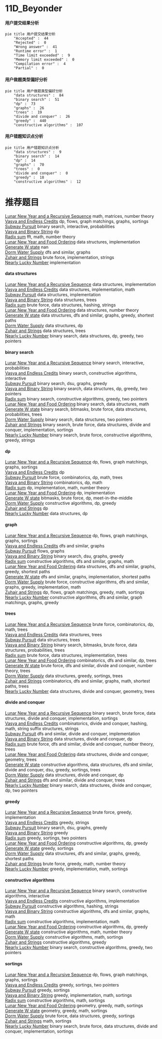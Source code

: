 # 11D_Beyonder
<!-- tabs:start -->
#### **用户提交结果分析**

```mermaid
pie title 用户提交结果分析
    "Accepted" :  44
    "Rejected" :  0
    "Wrong answer" :  41
    "Runtime error" :  1
    "Time limit exceeded" :  9
    "Memory limit exceeded" :  0
    "Compilation error" :  4
    "Partial" :  0
```
#### **用户做题类型偏好分析**

```mermaid
pie title 用户做题类型偏好分析
    "data structures" :  84
    "binary search" :  51
    "dp" :  73
    "graphs" :  26
    "trees" :  19
    "divide and conquer" :  26
    "greedy" :  440
    "constructive algorithms" :  107
```
#### **用户错题知识点分析**

```mermaid
pie title 用户错题知识点分析
    "data structures" :  9
    "binary search" :  14
    "dp" :  14
    "graphs" :  70
    "trees" :  0
    "divide and conquer" :  0
    "greedy" :  18
    "constructive algorithms" :  12
```
<!-- tabs:end -->
# 推荐题目
[Lunar New Year and a Recursive Sequence](http://codeforces.com/problemset/problem/1106/F)		math,
                        matrices,
                        number theory		  
[Vasya and Endless Credits](http://codeforces.com/problemset/problem/1107/F)		dp,
                        flows,
                        graph matchings,
                        graphs,
                        sortings		  
[Subway Pursuit](https://codeforces.com/contest/1040/problem/D)		binary search,
                        interactive,
                        probabilities		  
[Vasya and Binary String](http://codeforces.com/problemset/problem/1107/E)		dp		  
[Radix sum](http://codeforces.com/problemset/problem/1103/E)		fft,
                        math,
                        number theory		  
[Lunar New Year and Food Ordering](http://codeforces.com/problemset/problem/1106/B)		data structures,
                        implementation		  
[Generate W state](http://codeforces.com/problemset/problem/1002/A4)		nan		  
[Dorm Water Supply](https://codeforces.com/contest/108/problem/C)		dfs and similar,
                        graphs		  
[Zuhair and Strings](http://codeforces.com/problemset/problem/1105/B)		brute force,
                        implementation,
                        strings		  
[Nearly Lucky Number](http://codeforces.com/problemset/problem/110/A)		implementation		  
<!-- tabs:start -->
#### **data structures**
[Lunar New Year and a Recursive Sequence](http://codeforces.com/problemset/problem/1106/B)		data structures,
                        implementation		  
[Vasya and Endless Credits](http://codeforces.com/problemset/problem/1104/B)		data structures,
                        implementation,
                        math		  
[Subway Pursuit](http://codeforces.com/problemset/problem/1108/E2)		data structures,
                        implementation		  
[Vasya and Binary String](http://codeforces.com/problemset/problem/1110/F)		data structures,
                        trees		  
[Radix sum](http://codeforces.com/problemset/problem/1056/E)		brute force,
                        data structures,
                        hashing,
                        strings		  
[Lunar New Year and Food Ordering](http://codeforces.com/problemset/problem/1109/E)		data structures,
                        number theory		  
[Generate W state](http://codeforces.com/problemset/problem/1106/D)		data structures,
                        dfs and similar,
                        graphs,
                        greedy,
                        shortest paths		  
[Dorm Water Supply](http://codeforces.com/problemset/problem/1106/E)		data structures,
                        dp		  
[Zuhair and Strings](http://codeforces.com/problemset/problem/1109/F)		data structures,
                        trees		  
[Nearly Lucky Number](http://codeforces.com/problemset/problem/1492/C)		binary search,
                        data structures,
                        dp,
                        greedy,
                        two pointers		  
#### **binary search**
[Lunar New Year and a Recursive Sequence](https://codeforces.com/contest/1040/problem/D)		binary search,
                        interactive,
                        probabilities		  
[Vasya and Endless Credits](https://codeforces.com/contest/1104/problem/D)		binary search,
                        constructive algorithms,
                        interactive		  
[Subway Pursuit](http://codeforces.com/problemset/problem/1108/F)		binary search,
                        dsu,
                        graphs,
                        greedy		  
[Vasya and Binary String](http://codeforces.com/problemset/problem/1492/C)		binary search,
                        data structures,
                        dp,
                        greedy,
                        two pointers		  
[Radix sum](http://codeforces.com/problemset/problem/1463/D)		binary search,
                        constructive algorithms,
                        greedy,
                        two pointers		  
[Lunar New Year and Food Ordering](http://codeforces.com/problemset/problem/1490/G)		binary search,
                        data structures,
                        math		  
[Generate W state](http://codeforces.com/problemset/problem/1479/D)		binary search,
                        bitmasks,
                        brute force,
                        data structures,
                        probabilities,
                        trees		  
[Dorm Water Supply](http://codeforces.com/problemset/problem/1436/E)		binary search,
                        data structures,
                        two pointers		  
[Zuhair and Strings](http://codeforces.com/problemset/problem/1461/D)		binary search,
                        brute force,
                        data structures,
                        divide and conquer,
                        implementation,
                        sortings		  
[Nearly Lucky Number](http://codeforces.com/problemset/problem/1493/C)		binary search,
                        brute force,
                        constructive algorithms,
                        greedy,
                        strings		  
#### **dp**
[Lunar New Year and a Recursive Sequence](http://codeforces.com/problemset/problem/1107/F)		dp,
                        flows,
                        graph matchings,
                        graphs,
                        sortings		  
[Vasya and Endless Credits](http://codeforces.com/problemset/problem/1107/E)		dp		  
[Subway Pursuit](http://codeforces.com/problemset/problem/1109/D)		brute force,
                        combinatorics,
                        dp,
                        math,
                        trees		  
[Vasya and Binary String](http://codeforces.com/problemset/problem/1105/C)		combinatorics,
                        dp,
                        math		  
[Radix sum](http://codeforces.com/problemset/problem/1107/D)		dp,
                        implementation,
                        math,
                        number theory		  
[Lunar New Year and Food Ordering](http://codeforces.com/problemset/problem/1109/A)		dp,
                        implementation		  
[Generate W state](http://codeforces.com/problemset/problem/1105/E)		bitmasks,
                        brute force,
                        dp,
                        meet-in-the-middle		  
[Dorm Water Supply](http://codeforces.com/problemset/problem/1108/D)		constructive algorithms,
                        dp,
                        greedy		  
[Zuhair and Strings](http://codeforces.com/problemset/problem/1007/E)		dp		  
[Nearly Lucky Number](http://codeforces.com/problemset/problem/1106/E)		data structures,
                        dp		  
#### **graph**
[Lunar New Year and a Recursive Sequence](http://codeforces.com/problemset/problem/1107/F)		dp,
                        flows,
                        graph matchings,
                        graphs,
                        sortings		  
[Vasya and Endless Credits](https://codeforces.com/contest/108/problem/C)		dfs and similar,
                        graphs		  
[Subway Pursuit](http://codeforces.com/problemset/problem/1082/G)		flows,
                        graphs		  
[Vasya and Binary String](http://codeforces.com/problemset/problem/1108/F)		binary search,
                        dsu,
                        graphs,
                        greedy		  
[Radix sum](https://codeforces.com/contest/1104/problem/E)		constructive algorithms,
                        dfs and similar,
                        graphs,
                        math		  
[Lunar New Year and Food Ordering](http://codeforces.com/problemset/problem/1106/D)		data structures,
                        dfs and similar,
                        graphs,
                        greedy,
                        shortest paths		  
[Generate W state](http://codeforces.com/problemset/problem/1105/D)		dfs and similar,
                        graphs,
                        implementation,
                        shortest paths		  
[Dorm Water Supply](http://codeforces.com/problemset/problem/1487/C)		brute force,
                        constructive algorithms,
                        dfs and similar,
                        graphs,
                        greedy,
                        implementation,
                        math		  
[Zuhair and Strings](http://codeforces.com/problemset/problem/1437/C)		dp,
                        flows,
                        graph matchings,
                        greedy,
                        math,
                        sortings		  
[Nearly Lucky Number](http://codeforces.com/problemset/problem/1470/D)		constructive algorithms,
                        dfs and similar,
                        graph matchings,
                        graphs,
                        greedy		  
#### **trees**
[Lunar New Year and a Recursive Sequence](http://codeforces.com/problemset/problem/1109/D)		brute force,
                        combinatorics,
                        dp,
                        math,
                        trees		  
[Vasya and Endless Credits](http://codeforces.com/problemset/problem/1110/F)		data structures,
                        trees		  
[Subway Pursuit](http://codeforces.com/problemset/problem/1109/F)		data structures,
                        trees		  
[Vasya and Binary String](http://codeforces.com/problemset/problem/1479/D)		binary search,
                        bitmasks,
                        brute force,
                        data structures,
                        probabilities,
                        trees		  
[Radix sum](http://codeforces.com/problemset/problem/1511/C)		brute force,
                        data structures,
                        implementation,
                        trees		  
[Lunar New Year and Food Ordering](http://codeforces.com/problemset/problem/1499/F)		combinatorics,
                        dfs and similar,
                        dp,
                        trees		  
[Generate W state](http://codeforces.com/problemset/problem/1491/E)		brute force,
                        dfs and similar,
                        divide and conquer,
                        number theory,
                        trees		  
[Dorm Water Supply](http://codeforces.com/problemset/problem/1466/D)		data structures,
                        greedy,
                        sortings,
                        trees		  
[Zuhair and Strings](http://codeforces.com/problemset/problem/1495/D)		combinatorics,
                        dfs and similar,
                        graphs,
                        math,
                        shortest paths,
                        trees		  
[Nearly Lucky Number](http://codeforces.com/problemset/problem/1303/G)		data structures,
                        divide and conquer,
                        geometry,
                        trees		  
#### **divide and conquer**
[Lunar New Year and a Recursive Sequence](http://codeforces.com/problemset/problem/1461/D)		binary search,
                        brute force,
                        data structures,
                        divide and conquer,
                        implementation,
                        sortings		  
[Vasya and Endless Credits](http://codeforces.com/problemset/problem/1466/G)		combinatorics,
                        divide and conquer,
                        hashing,
                        math,
                        string suffix structures,
                        strings		  
[Subway Pursuit](http://codeforces.com/problemset/problem/1490/D)		dfs and similar,
                        divide and conquer,
                        implementation		  
[Vasya and Binary String](https://codeforces.com/contest/1483/problem/C)		data structures,
                        divide and conquer,
                        dp		  
[Radix sum](http://codeforces.com/problemset/problem/1491/E)		brute force,
                        dfs and similar,
                        divide and conquer,
                        number theory,
                        trees		  
[Lunar New Year and Food Ordering](http://codeforces.com/problemset/problem/1303/G)		data structures,
                        divide and conquer,
                        geometry,
                        trees		  
[Generate W state](http://codeforces.com/problemset/problem/1494/D)		constructive algorithms,
                        data structures,
                        dfs and similar,
                        divide and conquer,
                        dsu,
                        greedy,
                        sortings,
                        trees		  
[Dorm Water Supply](http://codeforces.com/problemset/problem/1482/E)		data structures,
                        divide and conquer,
                        dp		  
[Zuhair and Strings](http://codeforces.com/problemset/problem/566/C)		dfs and similar,
                        divide and conquer,
                        trees		  
[Nearly Lucky Number](http://codeforces.com/problemset/problem/1428/F)		binary search,
                        data structures,
                        divide and conquer,
                        dp,
                        two pointers		  
#### **greedy**
[Lunar New Year and a Recursive Sequence](http://codeforces.com/problemset/problem/1108/E1)		brute force,
                        greedy,
                        implementation		  
[Vasya and Endless Credits](http://codeforces.com/problemset/problem/1107/A)		greedy,
                        strings		  
[Subway Pursuit](http://codeforces.com/problemset/problem/1108/F)		binary search,
                        dsu,
                        graphs,
                        greedy		  
[Vasya and Binary String](http://codeforces.com/problemset/problem/1003/D)		greedy		  
[Radix sum](http://codeforces.com/problemset/problem/1107/C)		greedy,
                        sortings,
                        two pointers		  
[Lunar New Year and Food Ordering](http://codeforces.com/problemset/problem/1108/D)		constructive algorithms,
                        dp,
                        greedy		  
[Generate W state](http://codeforces.com/problemset/problem/1110/B)		greedy,
                        sortings		  
[Dorm Water Supply](http://codeforces.com/problemset/problem/1106/D)		data structures,
                        dfs and similar,
                        graphs,
                        greedy,
                        shortest paths		  
[Zuhair and Strings](http://codeforces.com/problemset/problem/1108/B)		brute force,
                        greedy,
                        math,
                        number theory		  
[Nearly Lucky Number](http://codeforces.com/problemset/problem/1106/C)		greedy,
                        implementation,
                        math,
                        sortings		  
#### **constructive algorithms**
[Lunar New Year and a Recursive Sequence](https://codeforces.com/contest/1104/problem/D)		binary search,
                        constructive algorithms,
                        interactive		  
[Vasya and Endless Credits](https://codeforces.com/contest/1104/problem/C)		constructive algorithms,
                        implementation		  
[Subway Pursuit](http://codeforces.com/problemset/problem/1109/B)		constructive algorithms,
                        hashing,
                        strings		  
[Vasya and Binary String](https://codeforces.com/contest/1104/problem/E)		constructive algorithms,
                        dfs and similar,
                        graphs,
                        math		  
[Radix sum](http://codeforces.com/problemset/problem/1104/A)		constructive algorithms,
                        implementation,
                        math		  
[Lunar New Year and Food Ordering](http://codeforces.com/problemset/problem/1108/D)		constructive algorithms,
                        dp,
                        greedy		  
[Generate W state](http://codeforces.com/problemset/problem/1110/C)		constructive algorithms,
                        math,
                        number theory		  
[Dorm Water Supply](http://codeforces.com/problemset/problem/1110/E)		constructive algorithms,
                        math,
                        sortings		  
[Zuhair and Strings](http://codeforces.com/problemset/problem/1493/A)		constructive algorithms,
                        greedy		  
[Nearly Lucky Number](http://codeforces.com/problemset/problem/1463/D)		binary search,
                        constructive algorithms,
                        greedy,
                        two pointers		  
#### **sortings**
[Lunar New Year and a Recursive Sequence](http://codeforces.com/problemset/problem/1107/F)		dp,
                        flows,
                        graph matchings,
                        graphs,
                        sortings		  
[Vasya and Endless Credits](http://codeforces.com/problemset/problem/1107/C)		greedy,
                        sortings,
                        two pointers		  
[Subway Pursuit](http://codeforces.com/problemset/problem/1110/B)		greedy,
                        sortings		  
[Vasya and Binary String](http://codeforces.com/problemset/problem/1106/C)		greedy,
                        implementation,
                        math,
                        sortings		  
[Radix sum](http://codeforces.com/problemset/problem/1110/E)		constructive algorithms,
                        math,
                        sortings		  
[Lunar New Year and Food Ordering](https://codeforces.com/contest/1496/problem/C)		geometry,
                        greedy,
                        math,
                        sortings		  
[Generate W state](http://codeforces.com/problemset/problem/1495/A)		geometry,
                        greedy,
                        math,
                        sortings		  
[Dorm Water Supply](http://codeforces.com/problemset/problem/1497/A)		brute force,
                        data structures,
                        greedy,
                        sortings		  
[Zuhair and Strings](http://codeforces.com/problemset/problem/1427/A)		math,
                        sortings		  
[Nearly Lucky Number](http://codeforces.com/problemset/problem/1461/D)		binary search,
                        brute force,
                        data structures,
                        divide and conquer,
                        implementation,
                        sortings		  
<!-- tabs:end -->
